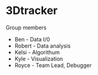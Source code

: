 3Dtracker
=========

Group members
* Ben - Data I/0
* Robert - Data analysis
* Kelsi - Algorithum
* Kyle - Visualization
* Royce  - Team Lead, Debugger
 